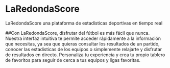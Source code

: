 # LaRedondaScore
LaRedondaScore  una plataforma de estadísticas deportivas en tiempo real

##Con LaRedondaScore, disfrutar del fútbol es más fácil que nunca. Nuestra interfaz intuitiva te permite acceder rápidamente a la información que necesitas, ya sea que quieras consultar los resultados de un partido, conocer las estadisticas de los equipos  o simplemente relajarte y disfrutar de resultados en directo. Personaliza tu experiencia y crea tu propio tablero de favoritos para seguir de cerca a tus equipos y ligas favoritas.
